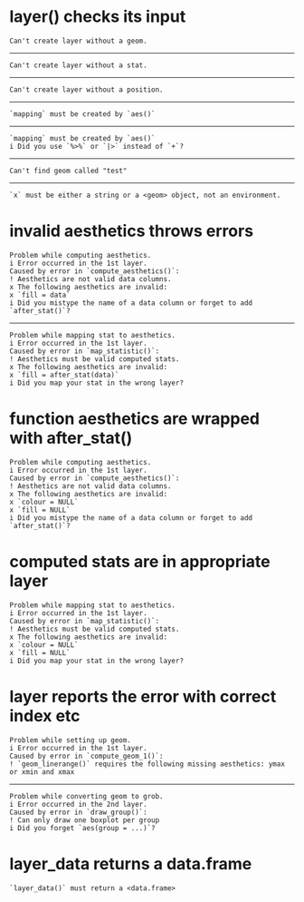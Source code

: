 # layer() checks its input

    Can't create layer without a geom.

---

    Can't create layer without a stat.

---

    Can't create layer without a position.

---

    `mapping` must be created by `aes()`

---

    `mapping` must be created by `aes()`
    i Did you use `%>%` or `|>` instead of `+`?

---

    Can't find geom called "test"

---

    `x` must be either a string or a <geom> object, not an environment.

# invalid aesthetics throws errors

    Problem while computing aesthetics.
    i Error occurred in the 1st layer.
    Caused by error in `compute_aesthetics()`:
    ! Aesthetics are not valid data columns.
    x The following aesthetics are invalid:
    x `fill = data`
    i Did you mistype the name of a data column or forget to add `after_stat()`?

---

    Problem while mapping stat to aesthetics.
    i Error occurred in the 1st layer.
    Caused by error in `map_statistic()`:
    ! Aesthetics must be valid computed stats.
    x The following aesthetics are invalid:
    x `fill = after_stat(data)`
    i Did you map your stat in the wrong layer?

# function aesthetics are wrapped with after_stat()

    Problem while computing aesthetics.
    i Error occurred in the 1st layer.
    Caused by error in `compute_aesthetics()`:
    ! Aesthetics are not valid data columns.
    x The following aesthetics are invalid:
    x `colour = NULL`
    x `fill = NULL`
    i Did you mistype the name of a data column or forget to add `after_stat()`?

# computed stats are in appropriate layer

    Problem while mapping stat to aesthetics.
    i Error occurred in the 1st layer.
    Caused by error in `map_statistic()`:
    ! Aesthetics must be valid computed stats.
    x The following aesthetics are invalid:
    x `colour = NULL`
    x `fill = NULL`
    i Did you map your stat in the wrong layer?

# layer reports the error with correct index etc

    Problem while setting up geom.
    i Error occurred in the 1st layer.
    Caused by error in `compute_geom_1()`:
    ! `geom_linerange()` requires the following missing aesthetics: ymax or xmin and xmax

---

    Problem while converting geom to grob.
    i Error occurred in the 2nd layer.
    Caused by error in `draw_group()`:
    ! Can only draw one boxplot per group
    i Did you forget `aes(group = ...)`?

# layer_data returns a data.frame

    `layer_data()` must return a <data.frame>

